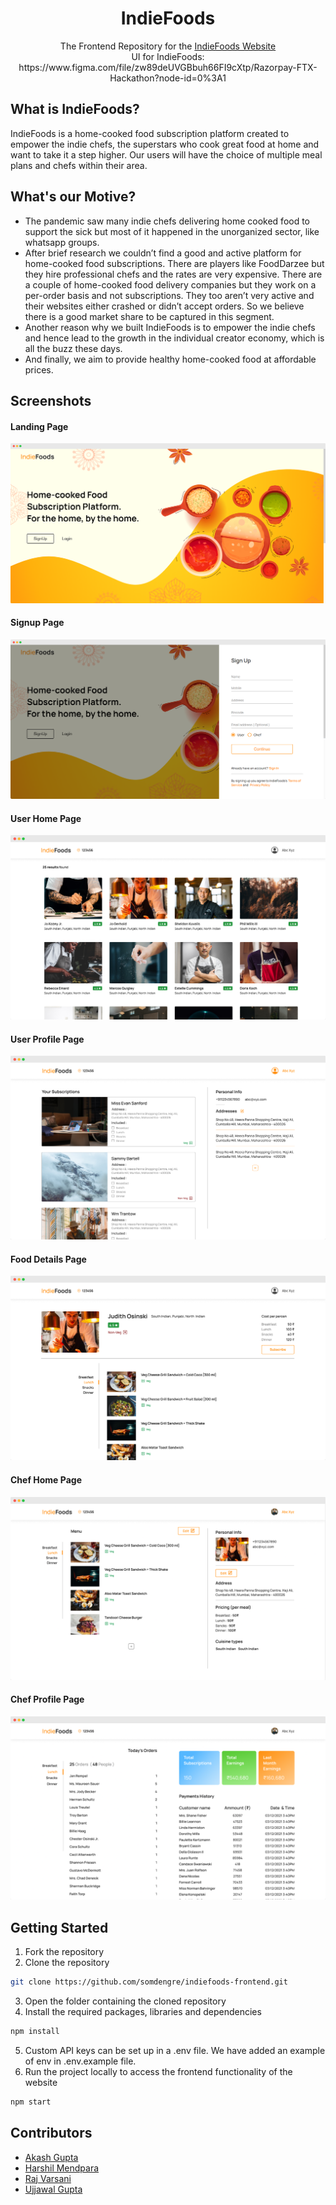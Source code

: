 <div align="center">
  <h1>IndieFoods</h1>
  <p>
    The Frontend Repository for the 
    <a href="https://indie-foods.netlify.app">
    IndieFoods Website
  </a>
  <br/>
 UI for IndieFoods: https://www.figma.com/file/zw89deUVGBbuh66FI9cXtp/Razorpay-FTX-Hackathon?node-id=0%3A1
  </p>
</div>

## What is IndieFoods?

IndieFoods is a home-cooked food subscription platform created to empower the indie chefs, the superstars who cook great food at home and want to take it a step higher. Our users will have the choice of multiple meal plans and chefs within their area.

## What's our Motive?

<ul>
<li>
The pandemic saw many indie chefs delivering home cooked food to support the sick but most of it happened in the unorganized sector, like whatsapp groups. 
</li>
<li>
After brief research we couldn’t find a good and active platform for home-cooked food subscriptions. There are players like FoodDarzee but they hire professional chefs and the rates are very expensive. There are a couple of home-cooked food delivery companies but they work on a per-order basis and not subscriptions. They too aren’t very active and their websites either crashed or didn’t accept orders. So we believe there is a good market share to be captured in this segment.
</li>
<li>
Another reason why we built IndieFoods is to empower the indie chefs and hence lead to the growth in the individual creator economy, which is all the buzz these days.
</li>
<li>
And finally, we aim to provide healthy home-cooked food at affordable prices.
</li>
</ul>

## Screenshots

#### Landing Page

![1](https://github.com/somdengre/indiefoods-frontend/blob/main/src/Assets/ReadmeAssets/1.png)

#### Signup Page

![2](https://github.com/somdengre/indiefoods-frontend/blob/main/src/Assets/ReadmeAssets/2.png)

#### User Home Page

![3](https://github.com/somdengre/indiefoods-frontend/blob/main/src/Assets/ReadmeAssets/3.png)

#### User Profile Page

![4](https://github.com/somdengre/indiefoods-frontend/blob/main/src/Assets/ReadmeAssets/4.png)

#### Food Details Page

![5](https://github.com/somdengre/indiefoods-frontend/blob/main/src/Assets/ReadmeAssets/5.png)

#### Chef Home Page

![6](https://github.com/somdengre/indiefoods-frontend/blob/main/src/Assets/ReadmeAssets/6.png)

#### Chef Profile Page

![7](https://github.com/somdengre/indiefoods-frontend/blob/main/src/Assets/ReadmeAssets/7.png)

## Getting Started

1. Fork the repository
2. Clone the repository

```sh
git clone https://github.com/somdengre/indiefoods-frontend.git
```

3. Open the folder containing the cloned repository
4. Install the required packages, libraries and dependencies

```sh
npm install
```

5. Custom API keys can be set up in a .env file. We have added an example of env in .env.example file.
6. Run the project locally to access the frontend functionality of the website

```sh
npm start
```

## Contributors

- [Akash Gupta](https://github.com/akashgupta1909)
- [Harshil Mendpara](https://github.com/HarshilMendpara)
- [Raj Varsani](https://github.com/RajVarsani)
- [Ujjawal Gupta](https://github.com/UjjawalGupta30)
